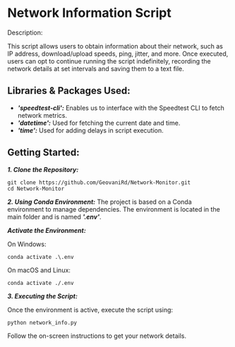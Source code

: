 # Network Information Script
Description:

This script allows users to obtain information about their network, such as IP address, download/upload speeds, ping, jitter, and more. Once executed, users can opt to continue running the script indefinitely, recording the network details at set intervals and saving them to a text file.

## Libraries & Packages Used:
* ***'speedtest-cli':*** Enables us to interface with the Speedtest CLI to fetch network metrics.
* ***'datetime':*** Used for fetching the current date and time.
* ***'time':*** Used for adding delays in script execution.

## Getting Started:
***1. Clone the Repository:***
```
git clone https://github.com/GeovaniRd/Network-Monitor.git
cd Network-Monitor
```

***2. Using Conda Environment:***
The project is based on a Conda environment to manage dependencies. The environment is located in the main folder and is named ***'.env'***.

***Activate the Environment:***

On Windows:
```
conda activate .\.env
```

On macOS and Linux:
```
conda activate ./.env
```

***3. Executing the Script:***

Once the environment is active, execute the script using:
```
python network_info.py
```

Follow the on-screen instructions to get your network details.
